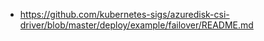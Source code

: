 - https://github.com/kubernetes-sigs/azuredisk-csi-driver/blob/master/deploy/example/failover/README.md
